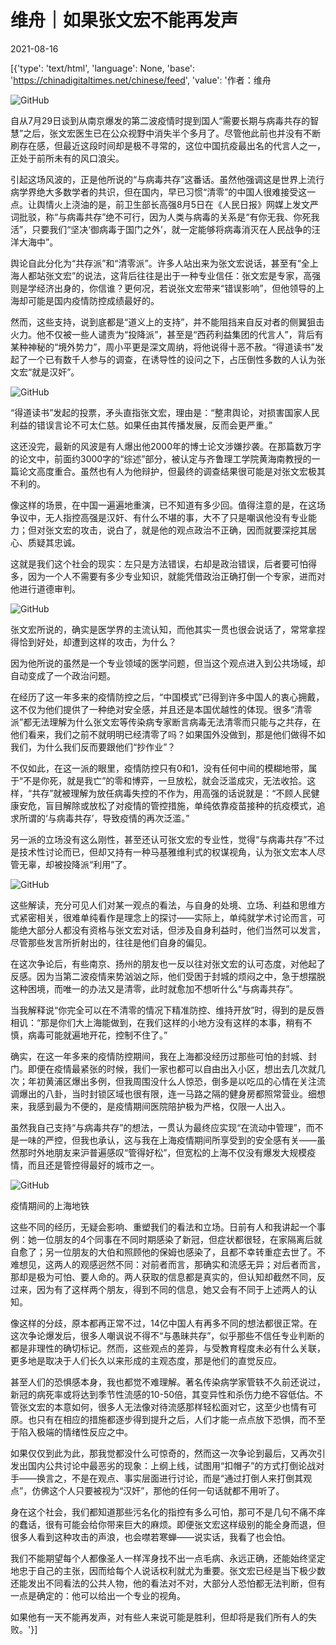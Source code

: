 # 维舟｜如果张文宏不能再发声

2021-08-16

[{'type': 'text/html', 'language': None, 'base': 'https://chinadigitaltimes.net/chinese/feed', 'value': '作者：维舟

![GitHub](https://chinadigitaltimes.net/chinese/files/2021/08/image-1629102849996.png)

自从7月29日谈到从南京爆发的第二波疫情时提到国人“需要长期与病毒共存的智慧”之后，张文宏医生已在公众视野中消失半个多月了。尽管他此前也并没有不断刷存在感，但最近这段时间却是极不寻常的，这位中国抗疫最出名的代言人之一，正处于前所未有的风口浪尖。

引起这场风波的，正是他所说的“与病毒共存”这番话。虽然他强调这是世界上流行病学界绝大多数学者的共识，但在国内，早已习惯“清零”的中国人很难接受这一点。让舆情火上浇油的是，前卫生部长高强8月5日在《人民日报》网媒上发文严词批驳，称“与病毒共存”绝不可行，因为人类与病毒的关系是“有你无我、你死我活”，只要我们“坚决‘御病毒于国门之外’，就一定能够将病毒消灭在人民战争的汪洋大海中”。

舆论自此分化为“共存派”和“清零派”。许多人站出来为张文宏说话，甚至有“全上海人都站张文宏”的说法，这背后往往是出于一种专业信任：张文宏是专家，高强则是学经济出身的，你信谁？更何况，若说张文宏带来“错误影响”，但他领导的上海却可能是国内疫情防控成绩最好的。

然而，这些支持，说到底都是“道义上的支持”，并不能阻挡来自反对者的侧翼狙击火力。他不仅被一些人谴责为“投降派”，甚至是“西药利益集团的代言人”，背后有某种神秘的“境外势力”，周小平更是深文周纳，将他说得十恶不赦。“得道读书”发起了一个已有数千人参与的调查，在诱导性的设问之下，占压倒性多数的人认为张文宏“就是汉奸”。

![GitHub](https://chinadigitaltimes.net/chinese/files/2021/08/image-1629102893215.png)

“得道读书”发起的投票，矛头直指张文宏，理由是：“整肃舆论，对损害国家人民利益的错误言论不可太仁慈。如果任由其传播发展，反而会更严重。”

这还没完，最新的风波是有人爆出他2000年的博士论文涉嫌抄袭。在那篇数万字的论文中，前面约3000字的“综述”部分，被认定与齐鲁理工学院黄海南教授的一篇论文高度重合。虽然也有人为他辩护，但最终的调查结果很可能是对张文宏极其不利的。

像这样的场景，在中国一遍遍地重演，已不知道有多少回。值得注意的是，在这场争议中，无人指控高强是汉奸、有什么不堪的事，大不了只是嘲讽他没有专业能力；但对张文宏的攻击，说白了，就是他的观点政治不正确，因而就要深挖其居心、质疑其忠诚。

这就是我们这个社会的现实：左只是方法错误，右却是政治错误，后者要可怕得多，因为一个人不需要有多少专业知识，就能凭借政治正确打倒一个专家，进而对他进行道德审判。

![GitHub](https://chinadigitaltimes.net/chinese/files/2021/08/image-1629102927304.png)

张文宏所说的，确实是医学界的主流认知，而他其实一贯也很会说话了，常常拿捏得恰到好处，却遭到这样的攻击，为什么？

因为他所说的虽然是一个专业领域的医学问题，但当这个观点进入到公共场域，却自动变成了一个政治问题。

在经历了这一年多来的疫情防控之后，“中国模式”已得到许多中国人的衷心拥戴，这不仅为他们提供了一种绝对安全感，并且还是本国优越性的体现。很多“清零派”都无法理解为什么张文宏等传染病专家断言病毒无法清零而只能与之共存，在他们看来，我们之前不就明明已经清零了吗？如果国外没做到，那是他们做得不如我们，为什么我们反而要跟他们“抄作业”？

不仅如此，在这一派的眼里，疫情防控只有0和1，没有任何中间的模糊地带，属于“不是你死，就是我亡”的零和博弈，一旦放松，就会泛滥成灾，无法收拾。这样，“共存”就被理解为放任病毒失控的不作为，用高强的话说就是：“不顾人民健康安危，盲目解除或放松了对疫情的管控措施，单纯依靠疫苗接种的抗疫模式，追求所谓的‘与病毒共存’，导致疫情的再次泛滥。”

另一派的立场没有这么刚性，甚至还认可张文宏的专业性，觉得“与病毒共存”不过是技术性讨论而已，但却又持有一种马基雅维利式的权谋视角，认为张文宏本人尽管无辜，却被投降派“利用”了。

![GitHub](https://chinadigitaltimes.net/chinese/files/2021/08/image-1629102975048.png)

这些解读，充分可见人们对某一观点的看法，与自身的处境、立场、利益和思维方式紧密相关，很难单纯看作是理念上的探讨——实际上，单纯就学术讨论而言，可能绝大部分人都没有资格与张文宏对话，但涉及自身利益时，他们当然可以发言，尽管那些发言所折射出的，往往是他们自身的偏见。

在这次争论后，有些南京、扬州的朋友也一反以往对张文宏的认可态度，对他起了反感。因为当第二波疫情来势汹汹之际，他们受困于封城的烦闷之中，急于想摆脱这种困境，而唯一的办法又是清零，此时就愈加不想听什么“与病毒共存”。

当我解释说“你完全可以在不清零的情况下精准防控、维持开放”时，得到的是反唇相讥：“那是你们大上海能做到，在我们这样的小地方没有这样的本事，稍有不慎，病毒可能就遍地开花，控制不住了。”

确实，在这一年多来的疫情防控期间，我在上海都没经历过那些可怕的封城、封门。即便在疫情最紧张的时候，我们一家也都可以自由出入小区，想出去几次就几次；年初黄浦区爆出多例，但我周围没什么人惊恐，倒多是以吃瓜的心情在关注流调爆出的八卦，当时封锁区域也很有限，连一马路之隔的健身房都照常营业。细想来，我感到最为不便的，是疫情期间医院陪护极为严格，仅限一人出入。

虽然我自己支持“与病毒共存”的想法，一贯认为最终应实现“在流动中管理”，而不是一味的严控，但我也承认，这与我在上海疫情期间所享受到的安全感有关——虽然那时外地朋友来沪普遍感叹“管得好松”，但宽松的上海不仅没有爆发大规模疫情，而且还是管控得最好的城市之一。

![GitHub](https://chinadigitaltimes.net/chinese/files/2021/08/image-1629103023434.png)

 疫情期间的上海地铁 

这些不同的经历，无疑会影响、重塑我们的看法和立场。日前有人和我讲起一个事例：她一位朋友的4个同事在不同时期感染了新冠，但症状都很轻，在家隔离后就自愈了；另一位朋友的大伯和照顾他的保姆也感染了，且都不幸转重症去世了。不难想见，这两人的观感迥然不同：对前者而言，那确实和流感无异；对后者而言，那却是极为可怕、要人命的。两人获取的信息都是真实的，但认知却截然不同，反过来，因为有了这样两个朋友，得到不同的信息，她又会有不同于上述两人的认知。

像这样的分歧，原本都再正常不过，14亿中国人有再多不同的想法都很正常。在这次争论爆发后，很多人嘲讽说不得不“与愚昧共存”，似乎那些不信任专业判断的都是非理性的确切标记。然而，这些观点的差异，与受教育程度未必有什么关联，更多地是取决于人们长久以来形成的主观态度，那是他们的直觉反应。

甚至人们的恐惧感本身，我也都觉不难理解。著名传染病学家管轶不久前还说过，新冠的病死率或将达到季节性流感的10-50倍，其变异性和杀伤力绝不容低估。不管张文宏的本意如何，很多人无法像对待流感那样轻松面对它，这至少也情有可原。也只有在相应的措施都逐步得到提升之后，人们才能一点点放下恐惧，而不至于陷入极端的情绪性反应之中。

如果仅仅到此为此，那我觉都没什么可惊奇的，然而这一次争论到最后，又再次引发出国内公共讨论中最恶劣的现象：上纲上线，试图用“扣帽子”的方式打倒论战对手——换言之，不是在观点、事实层面进行讨论，而是“通过打倒人来打倒其观点”，仿佛这个人只要被视为“汉奸”，那他的任何一句话就都不用听了。

身在这个社会，我们都知道那些污名化的指控有多么可怕，那可不是几句不痛不痒的蠢话，很有可能会给你带来巨大的麻烦。即便张文宏这样级别的能全身而退，但很多人看到这种攻击的声浪，也会噤若寒蝉——说实话，我看了也会怕。

我们不能期望每个人都像圣人一样浑身找不出一点毛病、永远正确，还能始终坚定地忠于自己的主张，因而给每个人说话权利就尤为重要。张文宏已经是当下极少数还能发出不同看法的公共人物，他的看法对不对，大部分人恐怕都无法判断，但有一点是确定的：他可以给出一个专业的视角。

如果他有一天不能再发声，对有些人来说可能是胜利，但却将是我们所有人的失败。'}]